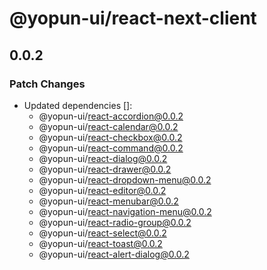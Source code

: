 # @yopun-ui/react-next-client

## 0.0.2

### Patch Changes

- Updated dependencies []:
  - @yopun-ui/react-accordion@0.0.2
  - @yopun-ui/react-calendar@0.0.2
  - @yopun-ui/react-checkbox@0.0.2
  - @yopun-ui/react-command@0.0.2
  - @yopun-ui/react-dialog@0.0.2
  - @yopun-ui/react-drawer@0.0.2
  - @yopun-ui/react-dropdown-menu@0.0.2
  - @yopun-ui/react-editor@0.0.2
  - @yopun-ui/react-menubar@0.0.2
  - @yopun-ui/react-navigation-menu@0.0.2
  - @yopun-ui/react-radio-group@0.0.2
  - @yopun-ui/react-select@0.0.2
  - @yopun-ui/react-toast@0.0.2
  - @yopun-ui/react-alert-dialog@0.0.2
